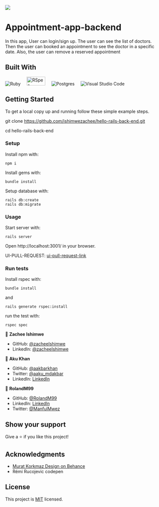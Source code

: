 ![](https://img.shields.io/badge/Microverse-blueviolet)

# Appointment-app-backend
In this app, User can login/sign up. The user can see the list of doctors.
Then the user can booked an appointment to see the doctor in a specific date.
Also, the user can remove a reserved appointment

## Built With

![Ruby](https://img.shields.io/badge/ruby-%23CC342D.svg?style=for-the-badge&logo=ruby&logoColor=white) &nbsp; &nbsp; <img src="https://1ohvy81v7br01wtgnj4bf0ek-wpengine.netdna-ssl.com/wp-content/uploads/2019/01/rspec.jpg" height="28" width="60" alt="RSpec"> &nbsp; &nbsp; ![Postgres](https://img.shields.io/badge/postgres-%23316192.svg?style=for-the-badge&logo=postgresql&logoColor=white) &nbsp; &nbsp; ![Visual Studio Code](https://img.shields.io/badge/Visual%20Studio%20Code-0078d7.svg?style=for-the-badge&logo=visual-studio-code&logoColor=white)

## Getting Started

To get a local copy up and running follow these simple example steps.

git clone https://github.com/ishimwezachee/hello-rails-back-end.git

cd hello-rails-back-end

### Setup

Install npm with:

```
npm i
```
Install gems with:

```
bundle install
```
Setup database with:

```
rails db:create
rails db:migrate
```
### Usage

Start server with:

```
rails server
```

Open http://localhost:3001/ in your browser.

UI-PULL-REQUEST: [ui-pull-request-link](https://github.com/ishimwezachee/Appointement-app-UI/pull/6)

### Run tests

Install rspec with:

```
bundle install
```

and

```
rails generate rspec:install
```

run the test with:

```
rspec spec
```

👤 **Zachee Ishimwe**

- GitHub: [@zacheeIshimwe](https://github.com/ishimwezachee)
- LinkedIn: [@zacheeIshimwe](https://www.linkedin.com/in/zachee-ishimwe-ab952a119/)

👤 **Aku Khan**

- GitHub: [@aakbarkhan](https://github.com/aakbarkhan)
- Twitter: [@aaku_mdakbar](https://twitter.com/aaku_mdakbar)
- LinkedIn: [LinkedIn](https://www.linkedin.com/in/akuu-khan/)

👤 **RolandM99**

- GitHub: [@RolandM99](https://github.com/RolandM99)
- LinkedIn: [LinkedIn](https://www.linkedin.com/in/roland-mweze/)
- Twitter: [@ManfulMwez](https://twitter.com/ManfulMwez)

## Show your support

Give a ⭐️ if you like this project!

## Acknowledgments 
- [Murat Korkmaz Design on Behance](https://www.behance.net/gallery/26425031/Vespa-Responsive-Redesign)
- Rémi Rucojevic codepen


## License

This project is [MIT](./MIT.md) licensed.



